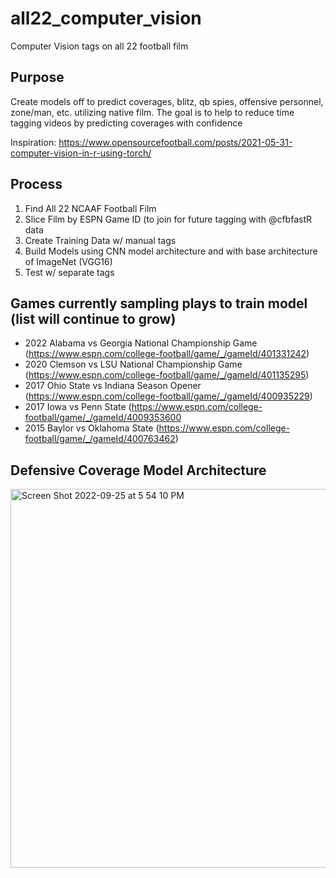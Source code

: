 # all22_computer_vision
Computer Vision tags on all 22 football film


## Purpose
Create models off to predict coverages, blitz, qb spies, offensive personnel, zone/man, etc. utilizing native film. The goal is to help to reduce time tagging videos by predicting coverages with confidence

Inspiration: https://www.opensourcefootball.com/posts/2021-05-31-computer-vision-in-r-using-torch/


## Process
1. Find All 22 NCAAF Football Film
2. Slice Film by ESPN Game ID (to join for future tagging with @cfbfastR data
3. Create Training Data w/ manual tags
4. Build Models using CNN model architecture and with base architecture of ImageNet (VGG16)
5. Test w/ separate tags

## Games currently sampling plays to train model (list will continue to grow)
- 2022 Alabama vs Georgia National Championship Game (https://www.espn.com/college-football/game/_/gameId/401331242)
- 2020 Clemson vs LSU National Championship Game (https://www.espn.com/college-football/game/_/gameId/401135295)
- 2017 Ohio State vs Indiana Season Opener (https://www.espn.com/college-football/game/_/gameId/400935229)
- 2017 Iowa vs Penn State (https://www.espn.com/college-football/game/_/gameId/4009353600
- 2015 Baylor vs Oklahoma State (https://www.espn.com/college-football/game/_/gameId/400763462)

## Defensive Coverage Model Architecture
<img width="606" alt="Screen Shot 2022-09-25 at 5 54 10 PM" src="https://user-images.githubusercontent.com/20390351/192174399-2c4b571f-6bda-4bd6-8dcc-fc2a63b8cf8d.png">



